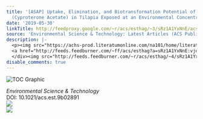 ```yaml
---
title: '[ASAP] Uptake, Elimination, and Biotransformation Potential of a Progestagen
  (Cyproterone Acetate) in Tilapia Exposed at an Environmental Concentration'
date: '2019-05-30'
linkTitle: http://feedproxy.google.com/~r/acs/esthag/~3/sRz1A1YxNnE/acs.est.9b02891
source: 'Environmental Science & Technology: Latest Articles (ACS Publications)'
description: |-
  <p><img src="https://achs-prod.literatumonline.com/na101/home/literatum/publisher/achs/journals/content/esthag/0/esthag.ahead-of-print/acs.est.9b02891/20190530/images/medium/es-2019-02891r_0005.gif" alt="TOC Graphic"/></p><div><cite>Environmental Science & Technology</cite></div><div>DOI: 10.1021/acs.est.9b02891</div><div class="feedflare">
  <a href="http://feeds.feedburner.com/~ff/acs/esthag?a=sRz1A1YxNnE:vjowjBIOtNU:yIl2AUoC8zA"><img src="http://feeds.feedburner.com/~ff/acs/esthag?d=yIl2AUoC8zA" border="0"></img></a>
  </div><img src="http://feeds.feedburner.com/~r/acs/esthag/~4/sRz1A1YxNnE" ...
disable_comments: true
---
```

<p><img src="https://achs-prod.literatumonline.com/na101/home/literatum/publisher/achs/journals/content/esthag/0/esthag.ahead-of-print/acs.est.9b02891/20190530/images/medium/es-2019-02891r_0005.gif" alt="TOC Graphic"/></p><div><cite>Environmental Science & Technology</cite></div><div>DOI: 10.1021/acs.est.9b02891</div><div class="feedflare">
<a href="http://feeds.feedburner.com/~ff/acs/esthag?a=sRz1A1YxNnE:vjowjBIOtNU:yIl2AUoC8zA"><img src="http://feeds.feedburner.com/~ff/acs/esthag?d=yIl2AUoC8zA" border="0"></img></a>
</div><img src="http://feeds.feedburner.com/~r/acs/esthag/~4/sRz1A1YxNnE" ...